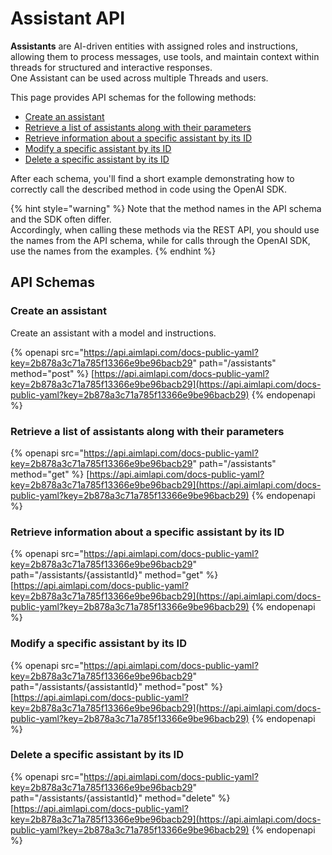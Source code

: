 # Assistant API

**Assistants** are AI-driven entities with assigned roles and instructions, allowing them to process messages, use tools, and maintain context within threads for structured and interactive responses. \
One Assistant can be used across multiple Threads and users.

This page provides API schemas for the following methods:

* [Create an assistant](assistant-api.md#create-an-assistant)
* [Retrieve a list of assistants along with their parameters](assistant-api.md#retrieve-a-list-of-assistants-along-with-their-parameters)
* [Retrieve information about a specific assistant by its ID](assistant-api.md#retrieve-information-about-a-specific-assistant-by-its-id)
* [Modify a specific assistant by its ID](assistant-api.md#modify-a-specific-assistant-by-its-id)
* [Delete a specific assistant by its ID](assistant-api.md#delete-a-specific-assistant-by-its-id)

After each schema, you'll find a short example demonstrating how to correctly call the described method in code using the OpenAI SDK.

{% hint style="warning" %}
Note that the method names in the API schema and the SDK often differ.\
Accordingly, when calling these methods via the REST API, you should use the names from the API schema, while for calls through the OpenAI SDK, use the names from the examples.
{% endhint %}

## API Schemas

### Create an assistant

Create an assistant with a model and instructions.

{% openapi src="https://api.aimlapi.com/docs-public-yaml?key=2b878a3c71a785f13366e9be96bacb29" path="/assistants" method="post" %}
[https://api.aimlapi.com/docs-public-yaml?key=2b878a3c71a785f13366e9be96bacb29](https://api.aimlapi.com/docs-public-yaml?key=2b878a3c71a785f13366e9be96bacb29)
{% endopenapi %}

### Retrieve a list of assistants along with their parameters

{% openapi src="https://api.aimlapi.com/docs-public-yaml?key=2b878a3c71a785f13366e9be96bacb29" path="/assistants" method="get" %}
[https://api.aimlapi.com/docs-public-yaml?key=2b878a3c71a785f13366e9be96bacb29](https://api.aimlapi.com/docs-public-yaml?key=2b878a3c71a785f13366e9be96bacb29)
{% endopenapi %}

### Retrieve information about a specific assistant by its ID

{% openapi src="https://api.aimlapi.com/docs-public-yaml?key=2b878a3c71a785f13366e9be96bacb29" path="/assistants/{assistantId}" method="get" %}
[https://api.aimlapi.com/docs-public-yaml?key=2b878a3c71a785f13366e9be96bacb29](https://api.aimlapi.com/docs-public-yaml?key=2b878a3c71a785f13366e9be96bacb29)
{% endopenapi %}

### Modify a specific assistant by its ID

{% openapi src="https://api.aimlapi.com/docs-public-yaml?key=2b878a3c71a785f13366e9be96bacb29" path="/assistants/{assistantId}" method="post" %}
[https://api.aimlapi.com/docs-public-yaml?key=2b878a3c71a785f13366e9be96bacb29](https://api.aimlapi.com/docs-public-yaml?key=2b878a3c71a785f13366e9be96bacb29)
{% endopenapi %}

### Delete a specific assistant by its ID

{% openapi src="https://api.aimlapi.com/docs-public-yaml?key=2b878a3c71a785f13366e9be96bacb29" path="/assistants/{assistantId}" method="delete" %}
[https://api.aimlapi.com/docs-public-yaml?key=2b878a3c71a785f13366e9be96bacb29](https://api.aimlapi.com/docs-public-yaml?key=2b878a3c71a785f13366e9be96bacb29)
{% endopenapi %}

